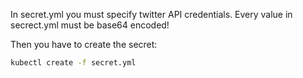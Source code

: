 In secret.yml you must specify twitter API credentials.
Every value in secrect.yml must be base64 encoded!

Then you have to create the secret: 

```bash
kubectl create -f secret.yml
```
